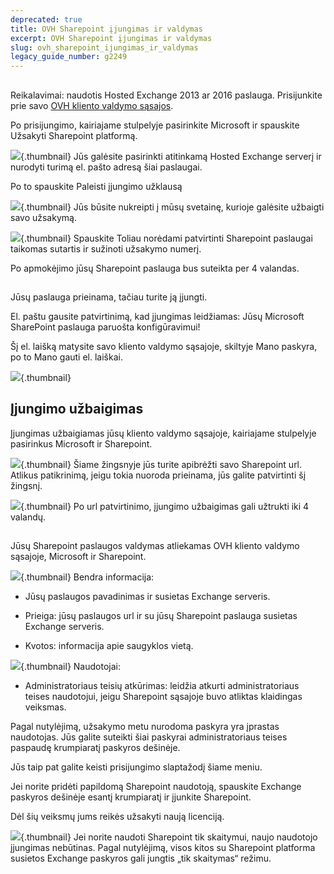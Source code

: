 ```yaml
---
deprecated: true
title: OVH Sharepoint įjungimas ir valdymas
excerpt: OVH Sharepoint įjungimas ir valdymas
slug: ovh_sharepoint_ijungimas_ir_valdymas
legacy_guide_number: g2249
---
```



## 
Reikalavimai: naudotis Hosted Exchange 2013 ar 2016 paslauga.
Prisijunkite prie savo [OVH kliento valdymo sąsajos](https://www.ovh.com/manager/web/login/).

Po prisijungimo, kairiajame stulpelyje pasirinkite Microsoft ir spauskite Užsakyti Sharepoint platformą.

![](images/img_4473.jpg){.thumbnail}
Jūs galėsite pasirinkti atitinkamą Hosted Exchange serverį ir nurodyti turimą el. pašto adresą šiai paslaugai.

Po to spauskite Paleisti įjungimo užklausą

![](images/img_4474.jpg){.thumbnail}
Jūs būsite nukreipti į mūsų svetainę, kurioje galėsite užbaigti savo užsakymą.

![](images/img_4475.jpg){.thumbnail}
Spauskite Toliau norėdami patvirtinti Sharepoint paslaugai taikomas sutartis ir sužinoti užsakymo numerį.

Po apmokėjimo jūsų Sharepoint paslauga bus suteikta per 4 valandas.


## 
Jūsų paslauga prieinama, tačiau turite ją įjungti.

El. paštu gausite patvirtinimą, kad įjungimas leidžiamas: Jūsų Microsoft SharePoint paslauga paruošta konfigūravimui!

Šį el. laišką matysite savo kliento valdymo sąsajoje, skiltyje Mano paskyra, po to Mano gauti el. laiškai.

![](images/img_4494.jpg){.thumbnail}


## Įjungimo užbaigimas
Įjungimas užbaigiamas jūsų kliento valdymo sąsajoje, kairiajame stulpelyje pasirinkus Microsoft ir Sharepoint.

![](images/img_4477.jpg){.thumbnail}
Šiame žingsnyje jūs turite apibrėžti savo Sharepoint url. Atlikus patikrinimą, jeigu tokia nuoroda prieinama, jūs galite patvirtinti šį žingsnį.

![](images/img_4478.jpg){.thumbnail}
Po url patvirtinimo, įjungimo užbaigimas gali užtrukti iki 4 valandų.


## 
Jūsų Sharepoint paslaugos valdymas atliekamas OVH kliento valdymo sąsajoje, Microsoft ir Sharepoint.

![](images/img_4477.jpg){.thumbnail}
Bendra informacija:


- Jūsų paslaugos pavadinimas ir susietas Exchange serveris.

- Prieiga: jūsų paslaugos url ir su jūsų Sharepoint paslauga susietas Exchange serveris. 

- Kvotos: informacija apie saugyklos vietą.



![](images/img_4481.jpg){.thumbnail}
Naudotojai:


- Administratoriaus teisių atkūrimas: leidžia atkurti administratoriaus teises naudotojui, jeigu Sharepoint sąsajoje buvo atliktas klaidingas veiksmas.


Pagal nutylėjimą, užsakymo metu nurodoma paskyra yra įprastas naudotojas. Jūs galite suteikti šiai paskyrai administratoriaus teises paspaudę krumpiaratį paskyros dešinėje.

Jūs taip pat galite keisti prisijungimo slaptažodį šiame meniu.

Jei norite pridėti papildomą Sharepoint naudotoją, spauskite Exchange paskyros dešinėje esantį krumpiaratį ir įjunkite Sharepoint.

Dėl šių veiksmų jums reikės užsakyti naują licenciją.

![](images/img_4495.jpg){.thumbnail}
Jei norite naudoti Sharepoint tik skaitymui, naujo naudotojo įjungimas nebūtinas. Pagal nutylėjimą, visos kitos su Sharepoint platforma susietos Exchange paskyros gali jungtis „tik skaitymas“ režimu.

